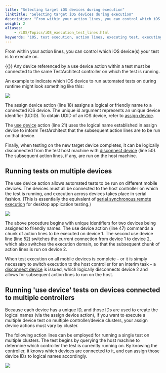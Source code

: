 ```yaml
--- 
title: "Selecting target iOS devices during execution"
linktitle: "Selecting target iOS devices during execution"
description: "From within your action lines, you can control which iOS device(s) your test is to execute on."
weight: 2
aliases: 
    - /iOS/Topics/iOS_execution_test_lines.html
keywords: "iOS, test execution, action lines, executing test, executing, iOS test"
---
```


From within your action lines, you can control which iOS device\(s\) your test is to execute on.

{{<note>}} Any device referenced by a use device action within a test must be connected to the same TestArchitect controller on which the test is running.

An example to indicate which iOS device to run automated tests on during runtime might look something like this:

![](/images/iOS/Images/iOS_start_from_test.png)

The assign device action \(line 18\) assigns a logical or friendly name to a connected iOS device. The unique id argument represents an unique device identifier \(UDID\). To obtain UDID of an iOS device, refer to [assign device](/automation-guide/action-based-testing-language/built-in-actions/system-actions/device/assign-device).

The [use device](/automation-guide/action-based-testing-language/built-in-actions/system-actions/device/use-device) action \(line 21\) uses the logical name established in assign device to inform TestArchitect that the subsequent action lines are to be run on that device.

Finally, when testing on the new target device completes, it can be logically disconnected from the test host machine with [disconnect device](/automation-guide/action-based-testing-language/built-in-actions/system-actions/device/disconnect-device) \(line 50\). The subsequent action lines, if any, are run on the host machine.

## Running tests on multiple devices

The use device action allows automated tests to be run on different mobile devices. The devices must all be connected to the host controller on which the test is running, and execution across devices takes place in serial fashion. \(This is essentially the equivalent of [serial synchronous remote execution](/user-guide/test-execution/methods-of-test-execution/remote-test-execution/synchronous-remote-execution/serial-synchronous-remote-execution) for desktop application testing.\)

![](/images/Android/Images/mobile_sync_serial.png)

The above procedure begins with unique identifiers for two devices being assigned to friendly names. The use device action \(line 47\) commands a chunk of action lines to be executed on device 1. The second use device line \(line 52\) switches the current connection from device 1 to device 2, which also switches the execution domain, so that the subsequent chunk of action lines is run on device 2.

When test execution on all mobile devices is complete – or it is simply necessary to switch execution to the host controller for an interim task – a [disconnect device](/automation-guide/action-based-testing-language/built-in-actions/system-actions/device/disconnect-device) is issued, which logically disconnects device 2 and allows for subsequent action lines to run on the host.

## Running 'use device' tests on devices connected to multiple controllers

Because each device has a unique ID, and those IDs are used to create the logical names \(via the assign device action\), if you want to execute a multiple device test on multiple controller/device clusters, your assign device actions must vary by cluster.

The following action lines can be employed for running a single test on multiple clusters. The test begins by querying the host machine to determine which controller the test is currently running on. By knowing the controller, it knows which devices are connected to it, and can assign those device IDs to logical names accordingly.

![](/images/Android/Images/mobile_sync_serial_on_multiple_clusters.png)


